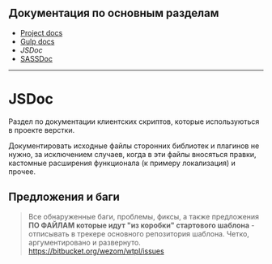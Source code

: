 ## Документация по основным разделам

- [Project docs](../html/index.html)
- [Gulp docs](../gulp/index.html)
- *JSDoc*
- [SASSDoc](../sassdoc/index.html)

-----

# JSDoc

Раздел по документации клиентских скриптов, которые используються в проекте верстки.

Документировать исходные файлы сторонних библиотек и плагинов не нужно, за исключением случаев, когда в эти файлы вносяться правки, кастомные расширения функционала (к примеру локализация) и прочее.


## Предложения и баги

> Все обнаруженные баги, проблемы, фиксы, а также предложения **ПО ФАЙЛАМ которые идут "из коробки" стартового шаблона** - отписывать в трекере основного репозитория шаблона. Четко, аргументировано и развернуто.
> <a href="https://bitbucket.org/wezom/wtpl/issues" target="_blank">https://bitbucket.org/wezom/wtpl/issues</a>
